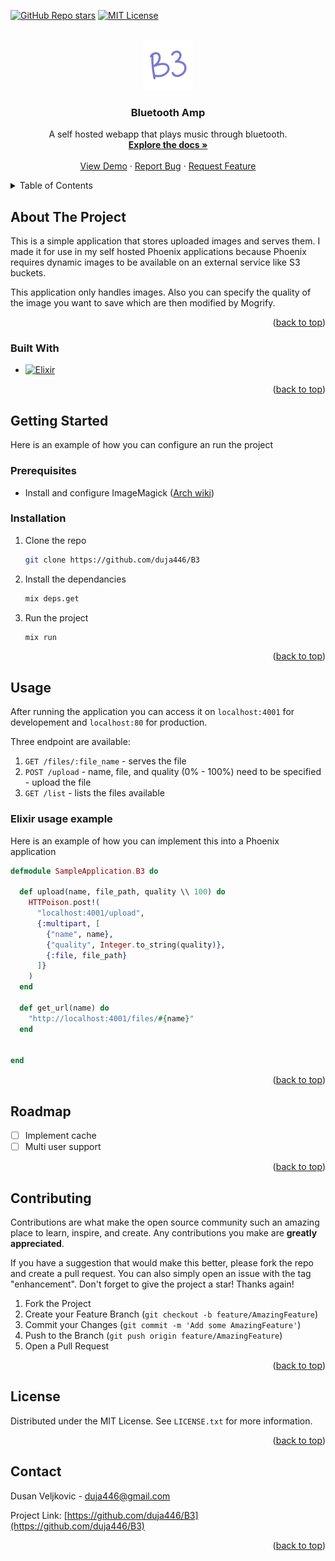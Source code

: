 <a name="readme-top"></a>

[![GitHub Repo stars][stars-shield]][stars-url]
[![MIT License][license-shield]][license-url]


<!-- PROJECT LOGO -->
<br />
<div align="center">
  <a href="https://github.com/duja446/B3">
    <img src="images/logo.png" alt="Logo" width="80" height="80">
  </a>

<h3 align="center">Bluetooth Amp</h3>

  <p align="center">
    A self hosted webapp that plays music through bluetooth.
    <br />
    <a href="https://github.com/duja446/B3"><strong>Explore the docs »</strong></a>
    <br />
    <br />
    <a href="https://github.com/duja446/B3">View Demo</a>
    ·
    <a href="https://github.com/duja446/B3/issues">Report Bug</a>
    ·
    <a href="https://github.com/duja446/B3/issues">Request Feature</a>
  </p>
</div>



<!-- TABLE OF CONTENTS -->
<details>
  <summary>Table of Contents</summary>
  <ol>
    <li>
      <a href="#about-the-project">About The Project</a>
      <ul>
        <li><a href="#built-with">Built With</a></li>
      </ul>
    </li>
    <li>
      <a href="#getting-started">Getting Started</a>
      <ul>
        <li><a href="#prerequisites">Prerequisites</a></li>
        <li><a href="#installation">Installation</a></li>
      </ul>
    </li>
    <li><a href="#usage">Usage</a></li>
    <li><a href="#roadmap">Roadmap</a></li>
    <li><a href="#contributing">Contributing</a></li>
    <li><a href="#license">License</a></li>
    <li><a href="#contact">Contact</a></li>
    <li><a href="#acknowledgments">Acknowledgments</a></li>
  </ol>
</details>



<!-- ABOUT THE PROJECT -->
## About The Project

This is a simple application that stores uploaded images and serves them. I made it for use in my self hosted Phoenix applications because Phoenix requires dynamic images to be available on an external service like S3 buckets. 

This application only handles images. Also you can specify the quality of the image you want to save which are then modified by Mogrify.
<p align="right">(<a href="#readme-top">back to top</a>)</p>



### Built With

* [![Elixir][Elixir]][Elixir-url]

<p align="right">(<a href="#readme-top">back to top</a>)</p>



<!-- GETTING STARTED -->
## Getting Started

Here is an example of how you can configure an run the project

### Prerequisites

* Install and configure ImageMagick ([Arch wiki](https://wiki.archlinux.org/title/ImageMagick))

### Installation

1. Clone the repo
    ```sh
    git clone https://github.com/duja446/B3
    ```
2. Install the dependancies 
    ```sh
    mix deps.get
    ```
4. Run the project
    ```sh
    mix run
    ```

<p align="right">(<a href="#readme-top">back to top</a>)</p>


<!-- USAGE EXAMPLES -->
## Usage

After running the application you can access it on `localhost:4001` for developement and `localhost:80` for production.

Three endpoint are available:

1. `GET /files/:file_name` - serves the file
2. `POST /upload` - name, file, and quality (0% - 100%) need to be specified - upload the file
3. `GET /list` - lists the files available

### Elixir usage example

Here is an example of how you can implement this into a Phoenix application

```elixir
defmodule SampleApplication.B3 do

  def upload(name, file_path, quality \\ 100) do
    HTTPoison.post!(
      "localhost:4001/upload", 
      {:multipart, [
        {"name", name},
        {"quality", Integer.to_string(quality)},
        {:file, file_path}
      ]}
    )
  end

  def get_url(name) do
    "http://localhost:4001/files/#{name}"
  end

  
end
```
<p align="right">(<a href="#readme-top">back to top</a>)</p>



<!-- ROADMAP -->
## Roadmap

- [ ] Implement cache
- [ ] Multi user support

<p align="right">(<a href="#readme-top">back to top</a>)</p>


<!-- CONTRIBUTING -->
## Contributing

Contributions are what make the open source community such an amazing place to learn, inspire, and create. Any contributions you make are **greatly appreciated**.

If you have a suggestion that would make this better, please fork the repo and create a pull request. You can also simply open an issue with the tag "enhancement".
Don't forget to give the project a star! Thanks again!

1. Fork the Project
2. Create your Feature Branch (`git checkout -b feature/AmazingFeature`)
3. Commit your Changes (`git commit -m 'Add some AmazingFeature'`)
4. Push to the Branch (`git push origin feature/AmazingFeature`)
5. Open a Pull Request

<p align="right">(<a href="#readme-top">back to top</a>)</p>



<!-- LICENSE -->
## License

Distributed under the MIT License. See `LICENSE.txt` for more information.

<p align="right">(<a href="#readme-top">back to top</a>)</p>



<!-- CONTACT -->
## Contact

Dusan Veljkovic - duja446@gmail.com

Project Link: [https://github.com/duja446/B3](https://github.com/duja446/B3)

<p align="right">(<a href="#readme-top">back to top</a>)</p>


<!-- MARKDOWN LINKS & IMAGES -->
<!-- https://www.markdownguide.org/basic-syntax/#reference-style-links -->
[stars-shield]: https://img.shields.io/github/stars/duja446/B3.svg?style=for-the-badge
[stars-url]: https://github.com/duja446/duja446/stargazers
[license-shield]: https://img.shields.io/github/license/duja446/B3.svg?style=for-the-badge
[license-url]: https://github.com/duja446/B3/blob/master/LICENSE.txt

[Elixir]: https://img.shields.io/badge/elixir-%234B275F.svg?style=for-the-badge&logo=elixir&logoColor=white
[Elixir-url]: https://elixir-lang.org/
